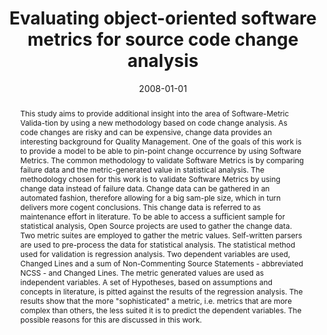 ---
abstract: This study aims to provide additional insight into the area of Software-Metric
  Valida-tion by using a new methodology based on code change analysis. As code changes
  are risky and can be expensive, change data provides an interesting background for
  Quality Management. One of the goals of this work is to provide a model to be able
  to pin-point change occurrence by using Software Metrics. The common methodology
  to validate Software Metrics is by comparing failure data and the metric-generated
  value in statistical analysis. The methodology chosen for this work is to validate
  Software Metrics by using change data instead of failure data. Change data can be
  gathered in an automated fashion, therefore allowing for a big sam-ple size, which
  in turn delivers more cogent conclusions. This change data is referred to as maintenance
  effort in literature. To be able to access a sufficient sample for statistical analysis,
  Open Source projects are used to gather the change data. Two metric suites are employed
  to gather the metric values. Self-written parsers are used to pre-process the data
  for statistical analysis. The statistical method used for validation is regression
  analysis. Two dependent variables are used, Changed Lines and a sum of Non-Commenting
  Source Statements - abbreviated NCSS - and Changed Lines. The metric generated values
  are used as independent variables. A set of Hypotheses, based on assumptions and
  concepts in literature, is pitted against the results of the regression analysis.
  The results show that the more "sophisticated" a metric, i.e. metrics that are more
  complex than others, the less suited it is to predict the dependent variables. The
  possible reasons for this are discussed in this work.
authors:
- Andreas Mauczka
date: '2008-01-01'
featured: false
publication_types:
- '7'
publishDate: '2008-01-01'
title: Evaluating object-oriented software metrics for source code change analysis
url_pdf: ''
---